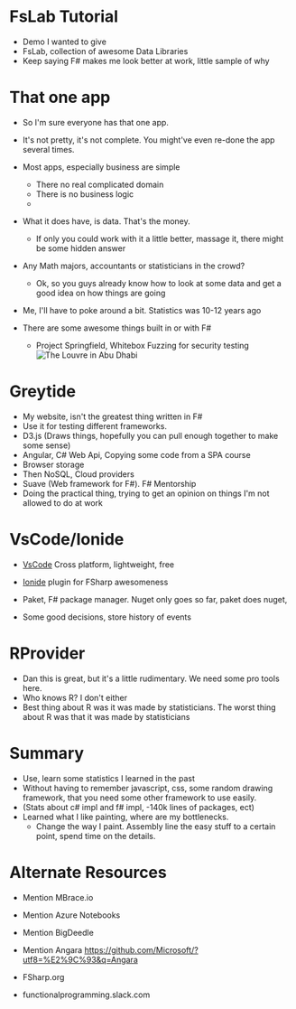 # FsLab Tutorial
- Demo I wanted to give
- FsLab, collection of awesome Data Libraries
- Keep saying F# makes me look better at work, little sample of why

# That one app
- So I'm sure everyone has that one app.
- It's not pretty, it's not complete. You might've even re-done the app several times.
- Most apps, especially business are simple
  - There no real complicated domain
  - There is no business logic
  - 
- What it does have, is data. That's the money.
   - If only you could work with it a little better, massage it, there might be some hidden answer

- Any Math majors, accountants or statisticians in the crowd?
  - Ok, so you guys already know how to look at some data and get a good idea on how things are going
- Me, I'll have to poke around a bit. Statistics was 10-12 years ago
- There are some awesome things built in or with F#
  - Project Springfield, Whitebox Fuzzing for security testing
![The Louvre in Abu Dhabi](http://www.thenational.ae/storyimage/AB/20160615/ARTICLE/160619414/AR/0/AR-160619414.jpg)

# Greytide
- My website, isn't the greatest thing written in F#
- Use it for testing different frameworks.
- D3.js (Draws things, hopefully you can pull enough together to make some sense)
- Angular, C# Web Api, Copying some code from a SPA course
- Browser storage
- Then NoSQL, Cloud providers
- Suave (Web framework for F#). F# Mentorship
- Doing the practical thing, trying to get an opinion on things I'm not allowed to do at work

# VsCode/Ionide
- [VsCode](https://code.visualstudio.com/) Cross platform, lightweight, free
- [Ionide](http://ionide.io/) plugin for FSharp awesomeness
- Paket, F# package manager. Nuget only goes so far, paket does nuget, 

- Some good decisions, store history of events



# RProvider
- Dan this is great, but it's a little rudimentary. We need some pro tools here.
- Who knows R? I don't either
- Best thing about R was it was made by statisticians. The worst thing about R was that it was made by statisticians


# Summary
- Use, learn some statistics I learned in the past
- Without having to remember javascript, css, some random drawing framework, that you need some other framework to use easily.
- (Stats about c# impl and f# impl, -140k lines of packages, ect)
- Learned what I like painting, where are my bottlenecks. 
  - Change the way I paint.  Assembly line the easy stuff to a certain point, spend time on the details.
# Alternate Resources
- Mention MBrace.io
- Mention Azure Notebooks
- Mention BigDeedle
- Mention Angara https://github.com/Microsoft/?utf8=%E2%9C%93&q=Angara

- FSharp.org
- functionalprogramming.slack.com
